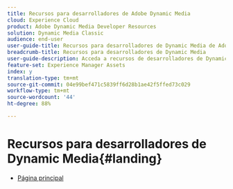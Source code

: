 ```yaml
---
title: Recursos para desarrolladores de Adobe Dynamic Media
cloud: Experience Cloud
product: Adobe Dynamic Media Developer Resources
solution: Dynamic Media Classic
audience: end-user
user-guide-title: Recursos para desarrolladores de Dynamic Media de Adobe
breadcrumb-title: Recursos para desarrolladores de Dynamic Media
user-guide-description: Acceda a recursos de desarrolladores de Dynamic Media como la Guía de referencia de visores, la API de Image Production System, la API de servicio y procesamiento de imágenes y las notas de la versión archivadas de Scene7.
feature-set: Experience Manager Assets
index: y
translation-type: tm+mt
source-git-commit: 04e99bef471c5839ff6d28b1ae42f5ffed73c029
workflow-type: tm+mt
source-wordcount: '44'
ht-degree: 88%

---
```



# Recursos para desarrolladores de Dynamic Media{#landing}

+ [Página principal](home.md)

<!--This TOC may not be necessary. Not sure, so leaving it in.
+ [Viewers Reference Guide](/help/aem-viewers-ref/homeviewers.md)
+ [IS/IR API](/help/aem-is-ir-api/homeisir.md)
+ [IPS API](/help/aem-ips-api/c-overview.md)
+ [Image Authoring](/help/aem-ia/aem-ia-home.md)
+ [Dynamic Media Classic Release Notes](/help/s7-release-notes/homern.md)
-->
